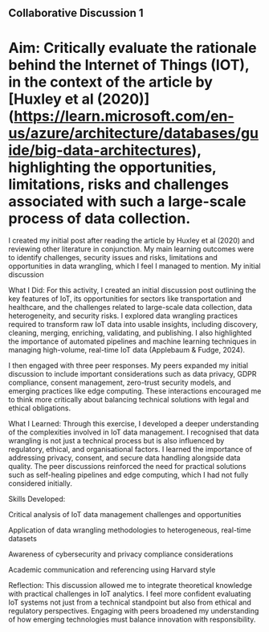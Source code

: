 ## Collaborative Discussion 1 

# Aim: Critically evaluate the rationale behind the Internet of Things (IOT), in the context of the article by [Huxley et al (2020)] (https://learn.microsoft.com/en-us/azure/architecture/databases/guide/big-data-architectures), highlighting the opportunities, limitations, risks and challenges associated with such a large-scale process of data collection.

I created my initial post after reading the article by Huxley et al (2020) and reviewing other literature in conjunction. My main learning outcomes were to identify challenges, security issues and risks, limitations and opportunities in data wrangling, which I feel I managed to mention. My initial discussion


What I Did:
For this activity, I created an initial discussion post outlining the key features of IoT, its opportunities for sectors like transportation and healthcare, and the challenges related to large-scale data collection, data heterogeneity, and security risks. I explored data wrangling practices required to transform raw IoT data into usable insights, including discovery, cleaning, merging, enriching, validating, and publishing. I also highlighted the importance of automated pipelines and machine learning techniques in managing high-volume, real-time IoT data (Applebaum & Fudge, 2024).

I then engaged with three peer responses. My peers expanded my initial discussion to include important considerations such as data privacy, GDPR compliance, consent management, zero-trust security models, and emerging practices like edge computing. These interactions encouraged me to think more critically about balancing technical solutions with legal and ethical obligations.

What I Learned:
Through this exercise, I developed a deeper understanding of the complexities involved in IoT data management. I recognised that data wrangling is not just a technical process but is also influenced by regulatory, ethical, and organisational factors. I learned the importance of addressing privacy, consent, and secure data handling alongside data quality. The peer discussions reinforced the need for practical solutions such as self-healing pipelines and edge computing, which I had not fully considered initially.

Skills Developed:

Critical analysis of IoT data management challenges and opportunities

Application of data wrangling methodologies to heterogeneous, real-time datasets

Awareness of cybersecurity and privacy compliance considerations

Academic communication and referencing using Harvard style

Reflection:
This discussion allowed me to integrate theoretical knowledge with practical challenges in IoT analytics. I feel more confident evaluating IoT systems not just from a technical standpoint but also from ethical and regulatory perspectives. Engaging with peers broadened my understanding of how emerging technologies must balance innovation with responsibility.
